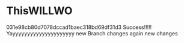 # ThisWILLWO
031e98cb80d7078dccad1baec318bd69df31d3
Success!!!!!
Yayyyyyyyyyyyyyyyyyyyyy
new Branch changes again
new changes

